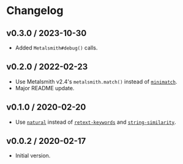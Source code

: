 # Changelog

## v0.3.0 / 2023-10-30

- Added `Metalsmith#debug()` calls.

## v0.2.0 / 2022-02-23

- Use Metalsmith v2.4's `metalsmith.match()` instead of [`minimatch`](https://www.npmjs.com/package/minimatch).
- Major README update.

## v0.1.0 / 2020-02-20

- Use [`natural`](https://www.npmjs.com/package/natural) instead of [`retext-keywords`](https://www.npmjs.com/package/retext-keywords) and [`string-similarity`](https://www.npmjs.com/package/string-similarity).

## v0.0.2 / 2020-02-17

- Initial version.
